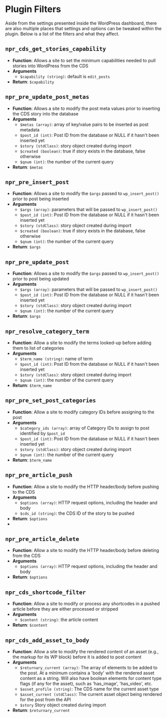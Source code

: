 # Plugin Filters

Aside from the settings presented inside the WordPress dashboard, there are also multiple places that settings and options can be tweaked within the plugin. Below is a list of the filters and what they affect.

## `npr_cds_get_stories_capability`
* **Function**: Allows a site to set the minimum capabilities needed to pull stories into WordPress from the CDS
* **Arguments**
  * `$capability (string)`: default is `edit_posts`
* **Return**: `$capability`

## `npr_pre_update_post_metas`
* **Function**: Allows a site to modify the post meta values prior to inserting the CDS story into the database
* **Arguments**
  * `$metas (array)`: array of key/value pairs to be inserted as post metadata
  * `$post_id (int)`: Post ID from the database or NULL if it hasn't been inserted yet
  * `$story (stdClass)`: story object created during import
  * `$created (boolean)`: true if story exists in the database, false otherwise
  * `$qnum (int)`: the number of the current query
* **Return**: `$metas`

## `npr_pre_insert_post`
* **Function**: Allows a site to modify the `$args` passed to `wp_insert_post()` prior to post being inserted
* **Arguments**
    * `$args (array)`: parameters that will be passed to `wp_insert_post()` 
    * `$post_id (int)`: Post ID from the database or NULL if it hasn't been inserted yet
    * `$story (stdClass)`: story object created during import
    * `$created (boolean)`: true if story exists in the database, false otherwise
    * `$qnum (int)`: the number of the current query
* **Return**: `$args`

## `npr_pre_update_post`
* **Function**: Allows a site to modify the `$args` passed to `wp_insert_post()` prior to post being updated
* **Arguments**
    * `$args (array)`: parameters that will be passed to `wp_insert_post()`
    * `$post_id (int)`: Post ID from the database or NULL if it hasn't been inserted yet
    * `$story (stdClass)`: story object created during import
    * `$qnum (int)`: the number of the current query
* **Return**: `$args`

## `npr_resolve_category_term`
* **Function**: Allow a site to modify the terms looked-up before adding them to list of categories
* **Arguments**
    * `$term_name (string)`: name of term
    * `$post_id (int)`: Post ID from the database or NULL if it hasn't been inserted yet
    * `$story (stdClass)`: story object created during import
    * `$qnum (int)`: the number of the current query
* **Return**: `$term_name`

## `npr_pre_set_post_categories`
* **Function**: Allow a site to modify category IDs before assigning to the post
* **Arguments**
    * `$category_ids (array)`: array of Category IDs to assign to post identified by `$post_id`
    * `$post_id (int)`: Post ID from the database or NULL if it hasn't been inserted yet
    * `$story (stdClass)`: story object created during import
    * `$qnum (int)`: the number of the current query
* **Return**: `$term_name`

## `npr_pre_article_push`
* **Function**: Allow a site to modify the HTTP header/body before pushing to the CDS
* **Arguments**
  * `$options (array)`: HTTP request options, including the header and body
  * `$cds_id (string)`: the CDS ID of the story to be pushed
* **Return**: `$options`
* 
## `npr_pre_article_delete`
* **Function**: Allow a site to modify the HTTP header/body before deleting from the CDS
* **Arguments**
  * `$options (array)`: HTTP request options, including the header and body
* **Return**: `$options`

## `npr_cds_shortcode_filter`
* **Function**: Allow a site to modify or process any shortcodes in a pushed article before they are either processed or stripped
* **Arguments**
  * `$content (string)`: the article content
* **Return**: `$content`

## `npr_cds_add_asset_to_body`
* **Function**: Allow a site to modify the rendered content of an asset (e.g., the markup for its WP block) before it is added to post content
* **Arguments**
  * `$returnary_current (array)`: The array of elements to be added to the post. At a minimum contains a 'body' with the rendered asset content as a string. Will also have boolean elements for content type flags (if any for the asset), such as 'has_image', 'has_video', etc.
  * `$asset_profile (string)`: The CDS name for the current asset type
  * `$asset_current (stdClass)`: The current asset object being rendered for the post from the API 
  * `$story` Story object created during import
* **Return**: `$returnary_current`